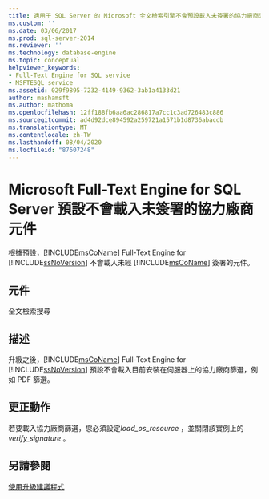 ```yaml
---
title: 適用于 SQL Server 的 Microsoft 全文檢索引擎不會預設載入未簽署的協力廠商元件 |Microsoft Docs
ms.custom: ''
ms.date: 03/06/2017
ms.prod: sql-server-2014
ms.reviewer: ''
ms.technology: database-engine
ms.topic: conceptual
helpviewer_keywords:
- Full-Text Engine for SQL service
- MSFTESQL service
ms.assetid: 029f9895-7232-4149-9362-3ab1a4133d21
author: mashamsft
ms.author: mathoma
ms.openlocfilehash: 12ff188fb6aa6ac286817a7cc1c3ad726483c886
ms.sourcegitcommit: ad4d92dce894592a259721a1571b1d8736abacdb
ms.translationtype: MT
ms.contentlocale: zh-TW
ms.lasthandoff: 08/04/2020
ms.locfileid: "87607248"
---
```

# <a name="the-microsoft-full-text-engine-for-sql-server-will-not-load-unsigned-third-party-components-by-default"></a>Microsoft Full-Text Engine for SQL Server 預設不會載入未簽署的協力廠商元件
  根據預設，[!INCLUDE[msCoName](../../includes/msconame-md.md)] Full-Text Engine for [!INCLUDE[ssNoVersion](../../includes/ssnoversion-md.md)] 不會載入未經 [!INCLUDE[msCoName](../../includes/msconame-md.md)] 簽署的元件。  
  
## <a name="component"></a>元件  
 全文檢索搜尋  
  
## <a name="description"></a>描述  
 升級之後，[!INCLUDE[msCoName](../../includes/msconame-md.md)] Full-Text Engine for [!INCLUDE[ssNoVersion](../../includes/ssnoversion-md.md)] 預設不會載入目前安裝在伺服器上的協力廠商篩選，例如 PDF 篩選。  
  
## <a name="corrective-action"></a>更正動作  
 若要載入協力廠商篩選，您必須設定*load_os_resource* ，並關閉該實例上的*verify_signature* 。  
  
## <a name="see-also"></a>另請參閱  
 [使用升級建議程式](../../../2014/sql-server/install/working-with-upgrade-advisor.md)  
  
  

